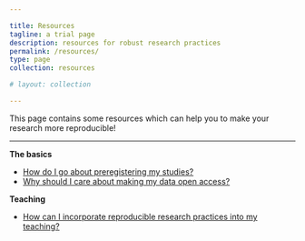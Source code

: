 ```yaml
---

title: Resources
tagline: a trial page
description: resources for robust research practices
permalink: /resources/
type: page
collection: resources

# layout: collection

---
```


<!-- Want to make your research more reproducible and learn about open science? This page should give you all the information you need - from information on how to preregister studies, why to make data open access, to how to incorporate reproducible science into your teaching. Or contact one of our champions to give advise! -->

This page contains some resources which can help you to make your research more reproducible!

---

**The basics**

* [How do I go about preregistering my studies?](/new-theme/resources/resource_1/)
* [Why should I care about making my data open access?](/new-theme/resources/resource_2/)

**Teaching**

* [How can I incorporate reproducible research practices into my teaching?](/new-theme/2018-10-15-first-post/)